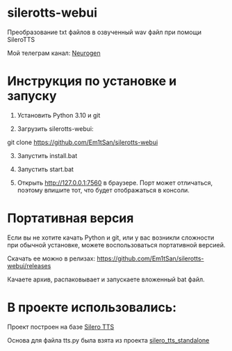 # silerotts-webui

Преобразование txt файлов в озвученный wav файл при помощи SileroTTS

Мой телеграм канал: [Neurogen](https://t.me/neurogen_news)

# Инструкция по установке и запуску

1) Установить Python 3.10 и git

2) Загрузить silerotts-webui:

git clone https://github.com/Em1tSan/silerotts-webui

3) Запустить install.bat

4) Запустить start.bat

5) Открыть http://127.0.0.1:7560 в браузере. Порт может отличаться, поэтому впишите тот, что будет отображаться в консоли. 

# Портативная версия

Если вы не хотите качать Python и git, или у вас возникли сложности при обычной установке, можете воспользоваться портативной версией. 

Скачать ее можно в релизах: https://github.com/Em1tSan/silerotts-webui/releases

Качаете архив, распаковывает и запускаете вложенный bat файл.

# В проекте использовались:

Проект построен на базе [Silero TTS](https://github.com/snakers4/silero-models)

Основа для файла tts.py была взята из проекта [silero_tts_standalone](https://github.com/S-trace/silero_tts_standalone)

